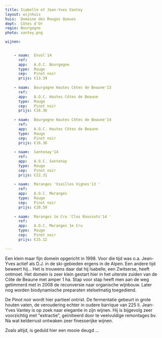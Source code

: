 ```yaml
---
title: Isabelle et Jean-Yves Vantey
layout: wijnhuis
huis:  Domaine des Rouges Queues
dept:  Côtes d'Or
regio: Bourgogne
photo: vantey.png

wijnen:

    
    - naam:  Envol'14
      ref:   
      app:   A.O.C. Bourgogne
      type:  Rouge
      cep:   Pinot noir
      prijs: €13.39
    
    - naam:  Bourgogne Hautes Côtes de Beaune'13
      ref:   
      app:   A.O.C. Hautes Côtes de Beaune
      type:  Rouge
      cep:   Pinot noir
      prijs: €16.36
      
    - naam:  Bourgogne Hautes Côtes de Beaune'14
      ref:   
      app:   A.O.C. Hautes Côtes de Beaune
      type:  Rouge
      cep:   Pinot noir
      prijs: €16.36
    
    - naam:  Santenay'14
      ref:   
      app:   A.O.C. Santenay
      type:  Rouge
      cep:   Pinot noir
      prijs: €22.31 
    
    - naam:  Maranges 'Vieilles Vignes'13 '
      ref:   
      app:   A.O.C. Maranges
      type:  Rouge
      cep:   Pinot noir
      prijs: €20.59
     
    - naam:  Maranges 1e Cru 'Clos Roussots'14 '
      ref:   
      app:   A.O.C. Maranges 1e Cru
      type:  Rouge
      cep:   Pinot noir
      prijs: €25.12
    
---   
```

Een klein maar fijn domein opgericht in 1998. Voor die tijd was o.a. Jean-Yves actief als D.J. in de ski-gebieden ergens in de Alpen. Een andere tijd beweert hij...
Het is trouwens daar dat hij Isabelle, een Zwitserse, heeft ontmoet.
Het domein is zeer klein gestart hier in het uiterste zuiden van de Côte de Beaune met amper 1 ha. 
Stap voor stap heeft men aan de weg getimmerd met in 2008 de reconversie naar organische wijnbouw.
Later nog worden biodynamische preparaten stelselmatig toegediend.

De Pinot noir wordt hier partieel ontrist. De fermentatie gebeurt in grote houten vaten, de veroudering echter in oudere barrique van 225 li.
Jean-Yves Vantey is op zoek naar elegantie in zijn wijnen. Hij is bijgevolg zeer voorzichtig met "extractie", geïnitieerd door te veelvuldige remontages bv.
Na wat kelderrust ontwaken zeer finesserijke wijnen. 

Zoals altijd, is geduld hier een mooie deugd ...  
